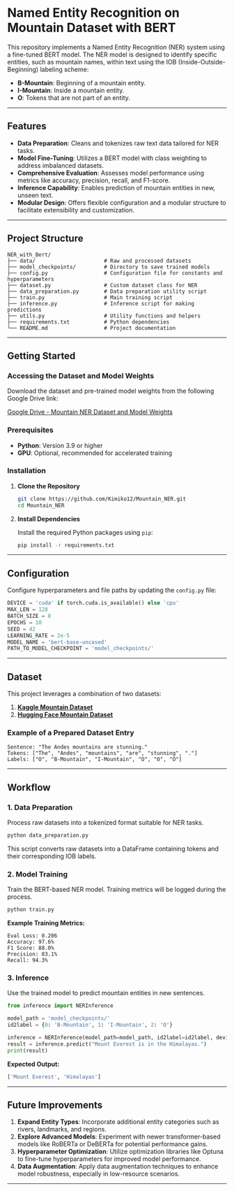 # Named Entity Recognition on Mountain Dataset with BERT

This repository implements a Named Entity Recognition (NER) system using a fine-tuned BERT model. The NER model is designed to identify specific entities, such as mountain names, within text using the IOB (Inside-Outside-Beginning) labeling scheme:

- **B-Mountain**: Beginning of a mountain entity.
- **I-Mountain**: Inside a mountain entity.
- **O**: Tokens that are not part of an entity.

---

## Features

- **Data Preparation**: Cleans and tokenizes raw text data tailored for NER tasks.
- **Model Fine-Tuning**: Utilizes a BERT model with class weighting to address imbalanced datasets.
- **Comprehensive Evaluation**: Assesses model performance using metrics like accuracy, precision, recall, and F1-score.
- **Inference Capability**: Enables prediction of mountain entities in new, unseen text.
- **Modular Design**: Offers flexible configuration and a modular structure to facilitate extensibility and customization.

---

## Project Structure

```
NER_with_Bert/
├── data/                      # Raw and processed datasets
├── model_checkpoints/         # Directory to save trained models
├── config.py                  # Configuration file for constants and hyperparameters
├── dataset.py                 # Custom dataset class for NER
├── data_preparation.py        # Data preparation utility script
├── train.py                   # Main training script
├── inference.py               # Inference script for making predictions
├── utils.py                   # Utility functions and helpers
├── requirements.txt           # Python dependencies
└── README.md                  # Project documentation
```

---

## Getting Started

### Accessing the Dataset and Model Weights

Download the dataset and pre-trained model weights from the following Google Drive link:

[Google Drive - Mountain NER Dataset and Model Weights](https://drive.google.com/drive/folders/1RKO4KOj6-9hctxPfYmcD5cuKw-ksP64u?usp=drive_link)

### Prerequisites

- **Python**: Version 3.9 or higher
- **GPU**: Optional, recommended for accelerated training

### Installation

1. **Clone the Repository**

   ```bash
   git clone https://github.com/Kimiko12/Mountain_NER.git
   cd Mountain_NER
   ```

2. **Install Dependencies**

   Install the required Python packages using `pip`:

   ```bash
   pip install -r requirements.txt
   ```

---

## Configuration

Configure hyperparameters and file paths by updating the `config.py` file:

```python
DEVICE = 'cuda' if torch.cuda.is_available() else 'cpu'
MAX_LEN = 128
BATCH_SIZE = 8
EPOCHS = 10
SEED = 42
LEARNING_RATE = 2e-5
MODEL_NAME = 'bert-base-uncased'
PATH_TO_MODEL_CHECKPOINT = 'model_checkpoints/'
```

---

## Dataset

This project leverages a combination of two datasets:

1. **[Kaggle Mountain Dataset](https://www.kaggle.com/datasets/geraygench/mountain-ner-dataset)**
2. **[Hugging Face Mountain Dataset](https://huggingface.co/datasets/telord/mountains-ner-dataset)**

### Example of a Prepared Dataset Entry

```text
Sentence: "The Andes mountains are stunning."
Tokens: ["The", "Andes", "mountains", "are", "stunning", "."]
Labels: ["O", "B-Mountain", "I-Mountain", "O", "O", "O"]
```

---

## Workflow

### 1. Data Preparation

Process raw datasets into a tokenized format suitable for NER tasks.

```bash
python data_preparation.py
```

This script converts raw datasets into a DataFrame containing tokens and their corresponding IOB labels.

### 2. Model Training

Train the BERT-based NER model. Training metrics will be logged during the process.

```bash
python train.py
```

**Example Training Metrics:**

```
Eval Loss: 0.206
Accuracy: 97.6%
F1 Score: 88.0%
Precision: 83.1%
Recall: 94.3%
```

### 3. Inference

Use the trained model to predict mountain entities in new sentences.

```python
from inference import NERInference

model_path = 'model_checkpoints/'
id2label = {0: 'B-Mountain', 1: 'I-Mountain', 2: 'O'}

inference = NERInference(model_path=model_path, id2label=id2label, device='cpu')
result = inference.predict("Mount Everest is in the Himalayas.")
print(result)
```

**Expected Output:**

```python
['Mount Everest', 'Himalayas']
```

---

## Future Improvements

1. **Expand Entity Types**: Incorporate additional entity categories such as rivers, landmarks, and regions.
2. **Explore Advanced Models**: Experiment with newer transformer-based models like RoBERTa or DeBERTa for potential performance gains.
3. **Hyperparameter Optimization**: Utilize optimization libraries like Optuna to fine-tune hyperparameters for improved model performance.
4. **Data Augmentation**: Apply data augmentation techniques to enhance model robustness, especially in low-resource scenarios.

---
